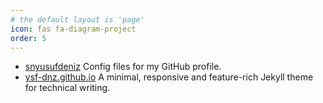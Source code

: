 ```yaml
---
# the default layout is 'page'
icon: fas fa-diagram-project
order: 5
---
```


- [snyusufdeniz](https://github.com/ysf-dnz/snyusufdeniz)
   Config files for my GitHub profile.
- [ysf-dnz.github.io](https://github.com/ysf-dnz/ysf-dnz.github.io)
   A minimal, responsive and feature-rich Jekyll theme for technical writing.

